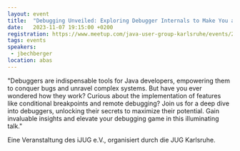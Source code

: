 ```yaml
---
layout: event
title:  "Debugging Unveiled: Exploring Debugger Internals to Make You a Better Developer"
date:   2023-11-07 19:15:00 +0200
registration: https://www.meetup.com/java-user-group-karlsruhe/events/296579956/
tags: events
speakers:
 - jbechberger
location: abas
---
```


"Debuggers are indispensable tools for Java developers, empowering them to conquer bugs and unravel complex systems. But have you ever wondered how they work? Curious about the implementation of features like conditional breakpoints and remote debugging? Join us for a deep dive into debuggers, unlocking their secrets to maximize their potential. Gain invaluable insights and elevate your debugging game in this illuminating talk."

Eine Veranstaltung des iJUG e.V., organisiert durch die JUG Karlsruhe.
